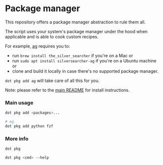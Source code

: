 # Package manager

This repository offers a package manager abstraction to rule them all.

The script uses your system's package manager under the hood when applicable and is able to cook custom recipes. 

For example, [ag](https://github.com/ggreer/the_silver_searcher) requires you to:
- run `brew install the_silver_searcher` if you're on a Mac or 
- run `sudo apt install silversearcher-ag` if you're on a Ubuntu machine or 
- clone and build it locally in case there's no supported package manager. 

`dot pkg add ag` will take care of all this for you.

Note: please refer to the [main README](https://github.com/denisidoro/dotfiles/blob/master/README.md) for install instructions.

### Main usage

```sh
dot pkg add <packages>...

# eg
dot pkg add python fzf
```

### More info

```sh
dot pkg
```

```sh
dot pkg <cmd> --help
```